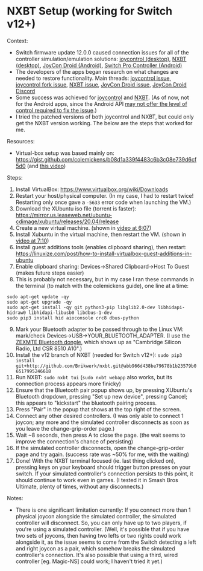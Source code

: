 # NXBT Setup (working for Switch v12+)

Context:
* Switch firmware update 12.0.0 caused connection issues for all of the controller simulation/emulation solutions: [joycontrol (desktop)](https://github.com/mart1nro/joycontrol), [NXBT (desktop)](https://github.com/Brikwerk/nxbt), [JoyCon Droid (Android)](https://play.google.com/store/apps/details?id=com.rdapps.gamepad), [Switch Pro Controller (Android)](https://play.google.com/store/apps/details?id=com.moyck.switchpro)
* The developers of the apps began research on what changes are needed to restore functionality. Main threads: [joycontrol issue](https://github.com/mart1nro/joycontrol/issues/104), [joycontrol fork issue](https://github.com/Poohl/joycontrol/issues/3), [NXBT issue](https://github.com/Brikwerk/nxbt/issues/18), [JoyCon Droid issue](https://github.com/YouTubePlays/JoyConDroid/issues/57), [JoyCon Droid Discord](https://discord.gg/Tn9CudzQcZ)
* Some success was achieved for [joycontrol](https://github.com/Poohl/joycontrol/issues/3#issuecomment-821082464) and [NXBT](https://github.com/Brikwerk/nxbt/issues/18#issuecomment-817268531). (As of now, not for the Android apps, since the Android API [may not offer the level of control required to fix the issue](./Archives/JoyConDroid_DiscordMessages.md#android-bluetooth-issue-hid-profilesservices).)
* I tried the patched versions of both joycontrol and NXBT, but could only get the NXBT version working. The below are the steps that worked for me.

Resources:
* Virtual-box setup was based mainly on: https://gist.github.com/colemickens/b08d1a339f4483c6b3c08e739d6cf5d0 (and [this video](https://www.youtube.com/watch?v=zvVNwrseZhg))

Steps:
1) Install VirtualBox: https://www.virtualbox.org/wiki/Downloads
2) Restart your host/physical computer. (In my case, I had to restart twice! Restarting only once gave a `-5633` error code when launching the VM.)
3) Download the XUbuntu iso file (torrent is faster): https://mirror.us.leaseweb.net/ubuntu-cdimage/xubuntu/releases/20.04/release
4) Create a new virtual machine. (shown in [video at 6:07](https://youtu.be/zvVNwrseZhg?t=247))
5) Install Xubuntu in the virtual machine, then restart the VM. (shown in [video at 7:10](https://youtu.be/zvVNwrseZhg?t=430))
6) Install guest additions tools (enables clipboard sharing), then restart: https://linuxize.com/post/how-to-install-virtualbox-guest-additions-in-ubuntu
7) Enable clipboard sharing: Devices->Shared Clipboard->Host To Guest (makes future steps easier)
8) This is probably not necessary, but in my case I ran these commands in the terminal (to match with the colemickens guide), one line at a time:
```
sudo apt-get update -qy
sudo apt-get upgrade -qy
sudo apt-get install -qy git python3-pip libglib2.0-dev libhidapi-hidraw0 libhidapi-libusb0 libdbus-1-dev
sudo pip3 install hid aioconsole crc8 dbus-python
```
9) Mark your Bluetooth adapter to be passed through to the Linux VM: mark/check Devices->USB->YOUR_BLUETOOTH_ADAPTER. (I use the [ZEXMTE Bluetooth dongle](https://smile.amazon.com/gp/product/B0775YF36R), which shows up as "Cambridge Silicon Radio, Ltd CSR 8510 A10".)
10) Install the v12 branch of NXBT (needed for Switch v12+): `sudo pip3 install git+http://github.com/Brikwerk/nxbt.git@abb966d438be79678b1b23579b06517995246618`
11) Run NXBT: `sudo nxbt tui` (`sudo nxbt webapp` also works, but its connection process appears more finicky)
12) Ensure that the Bluetooth pair popup shows up, by pressing XUbuntu's Bluetooth dropdown, pressing "Set up new device", pressing Cancel; this appears to "kickstart" the bluetooth pairing process.
13) Press "Pair" in the popup that shows at the top right of the screen.
14) Connect any other desired controllers. (I was only able to connect 1 joycon; any more and the simulated controller disconnects as soon as you leave the change-grip-order page.)
15) Wait ~8 seconds, then press A to close the page. (the wait seems to improve the connection's chance of persisting)
16) If the simulated controller disconnects, open the change-grip-order page and try again. (success rate was ~50% for me, with the waiting)
17) Done! With the NXBT terminal focused (ie. last thing clicked on), pressing keys on your keyboard should trigger button presses on your switch. If your simulated controller's connection persists to this point, it should continue to work even in games. (I tested it in Smash Bros Ultimate, plenty of times, without any disconnects.)

Notes:
* There is one significant limitation currently: If you connect more than 1 physical joycon alongside the simulated controller, the simulated controller will disconnect. So, you can only have up to two players, if you're using a simulated controller. (Well, it's possible that if you have two sets of joycons, then having two lefts or two rights could work alongside it, as the issue seems to come from the Switch detecting a left and right joycon as a pair, which somehow breaks the simulated controller's connection. It's also possible that using a third, wired controller [eg. Magic-NS] could work; I haven't tried it yet.)